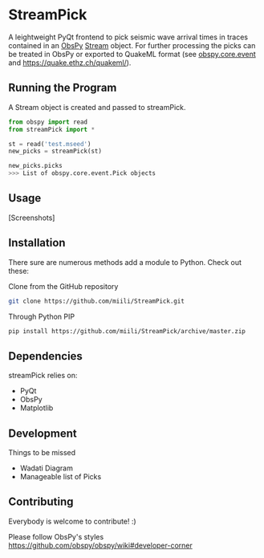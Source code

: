StreamPick
==========

A leightweight PyQt frontend to pick seismic wave arrival times in traces contained in an [ObsPy](http://www.obspy.org) [Stream](http://docs.obspy.org/master/packages/autogen/obspy.core.stream.Stream.html#obspy.core.stream.Stream) object. For further processing the picks can be treated in ObsPy or exported to QuakeML format (see [obspy.core.event](http://docs.obspy.org/master/packages/autogen/obspy.core.event.html) and https://quake.ethz.ch/quakeml/).

Running the Program
-------------------
A Stream object is created and passed to streamPick.

```python
from obspy import read
from streamPick import *

st = read('test.mseed')
new_picks = streamPick(st)

new_picks.picks
>>> List of obspy.core.event.Pick objects
```

Usage
-----

[Screenshots]

Installation
------------

There sure are numerous methods add a module to Python. Check out these:

Clone from the GitHub repository

```bash
git clone https://github.com/miili/StreamPick.git
```

Through Python PIP

```bash
pip install https://github.com/miili/StreamPick/archive/master.zip
```

Dependencies
------------
streamPick relies on:

* PyQt
* ObsPy
* Matplotlib


Development
-----------

Things to be missed

- Wadati Diagram
- Manageable list of Picks


Contributing
------------
Everybody is welcome to contribute! :)

Please follow ObsPy's styles https://github.com/obspy/obspy/wiki#developer-corner 

